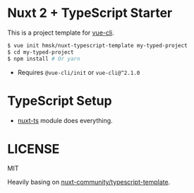 # Nuxt 2 + TypeScript Starter

This is a project template for [vue-cli](https://github.com/vuejs/vue-cli).

```sh
$ vue init hmsk/nuxt-typescript-template my-typed-project
$ cd my-typed-project
$ npm install # Or yarn
```

- Requires `@vue-cli/init` or `vue-cli@^2.1.0`

# TypeScript Setup

- [nuxt-ts](https://www.npmjs.com/package/nuxt-ts) module does everything.

# LICENSE

MIT

Heavily basing on [nuxt-community/typescript-template](https://github.com/nuxt-community/typescript-template).
